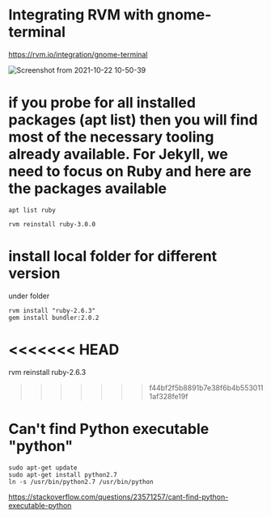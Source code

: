 # Integrating RVM with gnome-terminal



https://rvm.io/integration/gnome-terminal


![Screenshot from 2021-10-22 10-50-39](https://user-images.githubusercontent.com/21187699/138500616-f8cfedda-ba42-46f2-b544-fe94a9895a96.png)


#  if you probe for all installed packages (apt list) then you will find most of the necessary tooling already available. For Jekyll, we need to focus on Ruby and here are the packages available

```
apt list ruby
```

```
rvm reinstall ruby-3.0.0
```

# install local folder for different version
under folder
```
rvm install "ruby-2.6.3"
gem install bundler:2.0.2
```

<<<<<<< HEAD
=======
rvm reinstall ruby-2.6.3

>>>>>>> f44bf2f5b8891b7e38f6b4b5530111af328fe19f
#  Can't find Python executable "python"
```
sudo apt-get update
sudo apt-get install python2.7    
ln -s /usr/bin/python2.7 /usr/bin/python 

```

https://stackoverflow.com/questions/23571257/cant-find-python-executable-python